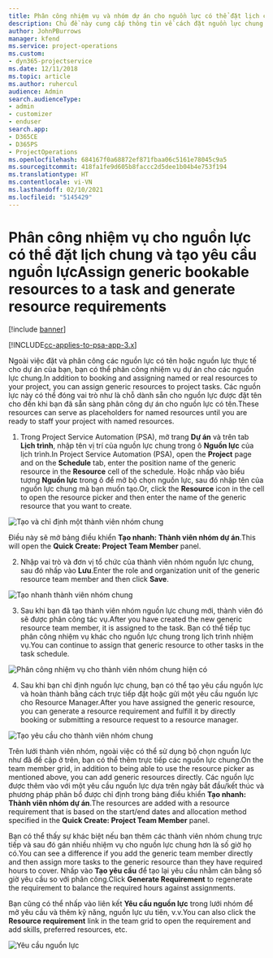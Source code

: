 ```yaml
---
title: Phân công nhiệm vụ và nhóm dự án cho nguồn lực có thể đặt lịch chung
description: Chủ đề này cung cấp thông tin về cách đặt nguồn lực chung cho nhóm dự án và nhiệm vụ.
author: JohnPBurrows
manager: kfend
ms.service: project-operations
ms.custom:
- dyn365-projectservice
ms.date: 12/11/2018
ms.topic: article
ms.author: ruhercul
audience: Admin
search.audienceType:
- admin
- customizer
- enduser
search.app:
- D365CE
- D365PS
- ProjectOperations
ms.openlocfilehash: 684167f0a68872ef871fbaa06c5161e78045c9a5
ms.sourcegitcommit: 418fa1fe9d605b8faccc2d5dee1b04b4e753f194
ms.translationtype: HT
ms.contentlocale: vi-VN
ms.lasthandoff: 02/10/2021
ms.locfileid: "5145429"
---
```

# <a name="assign-generic-bookable-resources-to-a-task-and-generate-resource-requirements"></a><span data-ttu-id="bc734-103">Phân công nhiệm vụ cho nguồn lực có thể đặt lịch chung và tạo yêu cầu nguồn lực</span><span class="sxs-lookup"><span data-stu-id="bc734-103">Assign generic bookable resources to a task and generate resource requirements</span></span> 

[!include [banner](../includes/psa-now-project-operations.md)]

[!INCLUDE[cc-applies-to-psa-app-3.x](../includes/cc-applies-to-psa-app-3x.md)]

<span data-ttu-id="bc734-104">Ngoài việc đặt và phân công các nguồn lực có tên hoặc nguồn lực thực tế cho dự án của bạn, bạn có thể phân công nhiệm vụ dự án cho các nguồn lực chung.</span><span class="sxs-lookup"><span data-stu-id="bc734-104">In addition to booking and assigning named or real resources to your project, you can assign generic resources to project tasks.</span></span> <span data-ttu-id="bc734-105">Các nguồn lực này có thể đóng vai trò như là chỗ dành sẵn cho nguồn lực được đặt tên cho đến khi bạn đã sẵn sàng phân công dự án cho nguồn lực có tên.</span><span class="sxs-lookup"><span data-stu-id="bc734-105">These resources can serve as placeholders for named resources until you are ready to staff your project with named resources.</span></span> 

1. <span data-ttu-id="bc734-106">Trong Project Service Automation (PSA), mở trang **Dự án** và trên tab **Lịch trình**, nhập tên vị trí của nguồn lực chung trong ô **Nguồn lực** của lịch trình.</span><span class="sxs-lookup"><span data-stu-id="bc734-106">In Project Service Automation (PSA), open the **Project** page and on the **Schedule** tab, enter the position name of the generic resource in the **Resource** cell of the schedule.</span></span> <span data-ttu-id="bc734-107">Hoặc nhấp vào biểu tượng **Nguồn lực** trong ô để mở bộ chọn nguồn lực, sau đó nhập tên của nguồn lực chung mà bạn muốn tạo.</span><span class="sxs-lookup"><span data-stu-id="bc734-107">Or, click the **Resource** icon in the cell to open the resource picker and then enter the name of the generic resource that you want to create.</span></span>

![Tạo và chỉ định một thành viên nhóm chung](media/RM-how-to-9.png)

<span data-ttu-id="bc734-109">Điều này sẽ mở bảng điều khiển **Tạo nhanh: Thành viên nhóm dự án**.</span><span class="sxs-lookup"><span data-stu-id="bc734-109">This will open the **Quick Create: Project Team Member** panel.</span></span> 

2. <span data-ttu-id="bc734-110">Nhập vai trò và đơn vị tổ chức của thành viên nhóm nguồn lực chung, sau đó nhấp vào **Lưu**.</span><span class="sxs-lookup"><span data-stu-id="bc734-110">Enter the role and organization unit of the generic resource team member and then click **Save**.</span></span>

![Tạo nhanh thành viên nhóm chung](media/RM-how-to-10.png)

3. <span data-ttu-id="bc734-112">Sau khi bạn đã tạo thành viên nhóm nguồn lực chung mới, thành viên đó sẽ được phân công tác vụ.</span><span class="sxs-lookup"><span data-stu-id="bc734-112">After you have created the new generic resource team member, it is assigned to the task.</span></span> <span data-ttu-id="bc734-113">Bạn có thể tiếp tục phân công nhiệm vụ khác cho nguồn lực chung trong lịch trình nhiệm vụ.</span><span class="sxs-lookup"><span data-stu-id="bc734-113">You can continue to assign that generic resource to other tasks in the task schedule.</span></span>

![Phân công nhiệm vụ cho thành viên nhóm chung hiện có](media/RM-how-to-11.png)

4. <span data-ttu-id="bc734-115">Sau khi bạn chỉ định nguồn lực chung, bạn có thể tạo yêu cầu nguồn lực và hoàn thành bằng cách trực tiếp đặt hoặc gửi một yêu cầu nguồn lực cho Resource Manager.</span><span class="sxs-lookup"><span data-stu-id="bc734-115">After you have assigned the generic resource, you can generate a resource requirement and fulfill it by directly booking or submitting a resource request to a resource manager.</span></span>

![Tạo yêu cầu cho thành viên nhóm chung](media/RM-how-to-12.png)

<span data-ttu-id="bc734-117">Trên lưới thành viên nhóm, ngoài việc có thể sử dụng bộ chọn nguồn lực như đã đề cập ở trên, bạn có thể thêm trực tiếp các nguồn lực chung.</span><span class="sxs-lookup"><span data-stu-id="bc734-117">On the team member grid, in addition to being able to use the resource picker as mentioned above, you can add generic resources directly.</span></span> <span data-ttu-id="bc734-118">Các nguồn lực được thêm vào với một yêu cầu nguồn lực dựa trên ngày bắt đầu/kết thúc và phương pháp phân bổ được chỉ định trong bảng điều khiển **Tạo nhanh: Thành viên nhóm dự án**.</span><span class="sxs-lookup"><span data-stu-id="bc734-118">The resources are added with a resource requirement that is based on the start/end dates and allocation method specified in the **Quick Create: Project Team Member** panel.</span></span>

<span data-ttu-id="bc734-119">Bạn có thể thấy sự khác biệt nếu bạn thêm các thành viên nhóm chung trực tiếp và sau đó gán nhiều nhiệm vụ cho nguồn lực chung hơn là số giờ họ có.</span><span class="sxs-lookup"><span data-stu-id="bc734-119">You can see a difference if you add the generic team member directly and then assign more tasks to the generic resource than they have required hours to cover.</span></span> <span data-ttu-id="bc734-120">Nhấp vào **Tạo yêu cầu** để tạo lại yêu cầu nhằm cân bằng số giờ yêu cầu so với phân công.</span><span class="sxs-lookup"><span data-stu-id="bc734-120">Click **Generate Requirement** to regenerate the requirement to balance the required hours against assignments.</span></span>

<span data-ttu-id="bc734-121">Bạn cũng có thể nhấp vào liên kết **Yêu cầu nguồn lực** trong lưới nhóm để mở yêu cầu và thêm kỹ năng, nguồn lực ưu tiên, v.v.</span><span class="sxs-lookup"><span data-stu-id="bc734-121">You can also click the **Resource requirement** link in the team grid to open the requirement and add skills, preferred resources, etc.</span></span>

![Yêu cầu nguồn lực](media/RM-how-to-13.png)

